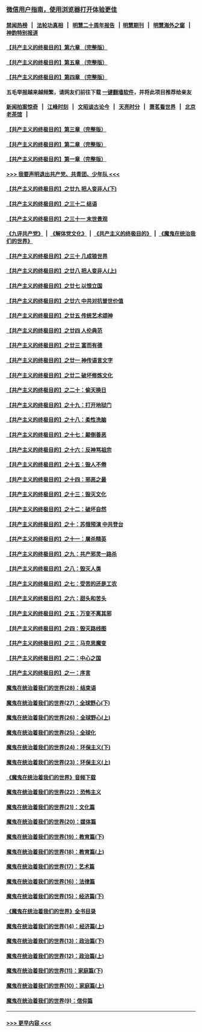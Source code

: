 ### [微信用户指南，使用浏览器打开体验更佳](https://github.com/gfw-breaker/banned-news1/blob/master/indexes/wechat-guide.md?t=0)
#### [禁闻热榜](热点新闻.md?t=0)  &nbsp;&nbsp;|&nbsp;&nbsp; [法轮功真相](https://github.com/gfw-breaker/truth/blob/master/README.md?t=0) &nbsp;&nbsp;|&nbsp;&nbsp; [明慧二十周年报告](https://github.com/gfw-breaker/mh-reports/blob/master/README.md?t=0) &nbsp;&nbsp;|&nbsp;&nbsp;[明慧期刊](https://github.com/gfw-breaker/mh-qikan) &nbsp;&nbsp;|&nbsp;&nbsp; [明慧海外之窗](https://github.com/gfw-breaker/mh-news/blob/master/README.md?t=0) &nbsp;&nbsp;|&nbsp;&nbsp; [神韵特别报道](https://github.com/gfw-breaker/mh-news/blob/master/shenyun.md?t=0)
#### [【共产主义的终极目的】第六章 （完整版）](../pages/nsc422/n11428913.md?t=02120355) 
#### [【共产主义的终极目的】第五章 （完整版）](../pages/nsc422/n11428912.md?t=02120355) 
#### [【共产主义的终极目的】第四章 （完整版）](../pages/nsc422/n11428907.md?t=02120355) 
#### 五毛举报越来越频繁，请网友们前往下载 [一键翻墙软件](https://github.com/gfw-breaker/ssr-accounts)，并将此项目推荐给亲友
#### [新闻拍案惊奇](https://github.com/gfw-breaker/banned-news1/blob/master/pages/link4.md) &nbsp;&nbsp;|&nbsp;&nbsp; [江峰时刻](https://github.com/gfw-breaker/banned-news1/blob/master/pages/link4.md) &nbsp;&nbsp;|&nbsp;&nbsp; [文昭谈古论今](https://github.com/gfw-breaker/banned-news1/blob/master/pages/link4.md) &nbsp;&nbsp;|&nbsp;&nbsp; [天亮时分](https://github.com/gfw-breaker/banned-news1/blob/master/pages/link4.md) &nbsp;&nbsp;|&nbsp;&nbsp; [萧茗看世界](https://github.com/gfw-breaker/banned-news1/blob/master/pages/link4.md) &nbsp;&nbsp;|&nbsp;&nbsp; [北京老茶馆](https://github.com/gfw-breaker/banned-news1/blob/master/pages/link4.md) &nbsp;&nbsp;|&nbsp;&nbsp; 
#### [【共产主义的终极目的】第三章（完整版）](../pages/nsc422/n11428848.md?t=02120355) 
#### [【共产主义的终极目的】第二章（完整版）](../pages/nsc422/n11428831.md?t=02120355) 
#### [【共产主义的终极目的】第一章（完整版）](../pages/nsc422/n11417651.md?t=02120355) 
#### [>>> 我要声明退出共产党、共青团、少年队 <<<](https://github.com/begood0513/goodnews/blob/master/quit/letter.md) 
#### [【共产主义的终极目的】之廿九 把人变非人(下)](../pages/nsc422/n11344140.md?t=02120355) 
#### [【共产主义的终极目的】之三十二 结语](../pages/nsc422/n11360535.md?t=02120355) 
#### [【共产主义的终极目的】之三十一 末世景观](../pages/nsc422/n11351129.md?t=02120355) 
#### [《九评共产党》](https://github.com/begood0513/9ping.md/blob/master/README.md) &nbsp;|&nbsp; [《解体党文化》](../../../../jtdwh.md/blob/master/README.md)  &nbsp;|&nbsp; [《共产主义的终极目的》](../../../../gczydzjmd.md/blob/master/README.md) &nbsp;|&nbsp; [《魔鬼在统治我们的世界》](../../../../mgztzwmdsj.md/blob/master/README.md) 
#### [【共产主义的终极目的】之三十 几成狼世界](../pages/nsc422/n11348280.md?t=02120355) 
#### [【共产主义的终极目的】之廿八 把人变非人(上)](../pages/nsc422/n11340492.md?t=02120355) 
#### [【共产主义的终极目的】之廿七 以恨立国](../pages/nsc422/n11336944.md?t=02120355) 
#### [【共产主义的终极目的】之廿六 中共对抗普世价值](../pages/nsc422/n11324785.md?t=02120355) 
#### [【共产主义的终极目的】之廿五 传统艺术颂神](../pages/nsc422/n11296396.md?t=02120355) 
#### [【共产主义的终极目的】之廿四 人伦典范](../pages/nsc422/n11296397.md?t=02120355) 
#### [【共产主义的终极目的】之廿三 富而有德](../pages/nsc422/n11283598.md?t=02120355) 
#### [【共产主义的终极目的】之廿一 神传语言文字](../pages/nsc422/n11263265.md?t=02120355) 
#### [【共产主义的终极目的】之廿二 破坏修炼文化](../pages/nsc422/n11245728.md?t=02120355) 
#### [【共产主义的终极目的】之二十：偷天换日](../pages/nsc422/n11238846.md?t=02120355) 
#### [【共产主义的终极目的】之十九：打开地狱门](../pages/nsc422/n11206376.md?t=02120355) 
#### [【共产主义的终极目的】之十八：柔性洗脑](../pages/nsc422/n11199994.md?t=02120355) 
#### [【共产主义的终极目的】之十七：颠倒善恶](../pages/nsc422/n11179782.md?t=02120355) 
#### [【共产主义的终极目的】之十六：反神骂祖宗](../pages/nsc422/n11166798.md?t=02120355) 
#### [【共产主义的终极目的】之十五：毁人不倦](../pages/nsc422/n11166792.md?t=02120355) 
#### [【共产主义的终极目的】之十四：邪恶之最](../pages/nsc422/n11150249.md?t=02120355) 
#### [【共产主义的终极目的】之十三：毁灭文化](../pages/nsc422/n11135227.md?t=02120355) 
#### [【共产主义的终极目的】之十二：破坏自然](../pages/nsc422/n11135214.md?t=02120355) 
#### [【共产主义的终极目的】之十：苏俄预演 中共登台](../pages/nsc422/n11118424.md?t=02120355) 
#### [【共产主义的终极目的】之十一：屠杀精英](../pages/nsc422/n11118442.md?t=02120355) 
#### [【共产主义的终极目的】之九：共产邪灵一路杀](../pages/nsc422/n11114139.md?t=02120355) 
#### [【共产主义的终极目的】之八：毁灭人类](../pages/nsc422/n11108503.md?t=02120355) 
#### [【共产主义的终极目的】之七：受苦的还是工农](../pages/nsc422/n11101809.md?t=02120355) 
#### [【共产主义的终极目的】之六：甜头和苦头](../pages/nsc422/n11096971.md?t=02120355) 
#### [【共产主义的终极目的】之五：万变不离其邪](../pages/nsc422/n11091285.md?t=02120355) 
#### [【共产主义的终极目的】之四：毁灭路线图](../pages/nsc422/n11086284.md?t=02120355) 
#### [【共产主义的终极目的】之三：马克思魔变](../pages/nsc422/n11061941.md?t=02120355) 
#### [【共产主义的终极目的】之二：中心之国](../pages/nsc422/n11047728.md?t=02120355) 
#### [【共产主义的终极目的】之一：序言](../pages/nsc422/n11086077.md?t=02120355) 
#### [魔鬼在统治着我们的世界(28)：结束语](../pages/nsc422/n10936246.md?t=02120355) 
#### [魔鬼在统治着我们的世界(27)：全球野心(下)](../pages/nsc422/n10928319.md?t=02120355) 
#### [魔鬼在统治着我们的世界(26)：全球野心(上)](../pages/nsc422/n10900318.md?t=02120355) 
#### [魔鬼在统治着我们的世界(25)：全球化](../pages/nsc422/n10788205.md?t=02120355) 
#### [魔鬼在统治着我们的世界(24)：环保主义(下)](../pages/nsc422/n10695307.md?t=02120355) 
#### [魔鬼在统治着我们的世界(23)：环保主义(上)](../pages/nsc422/n10688613.md?t=02120355) 
#### [《魔鬼在统治着我们的世界》音频下载](../pages/nsc422/n10635553.md?t=02120355) 
#### [魔鬼在统治着我们的世界(22)：恐怖主义](../pages/nsc422/n10614727.md?t=02120355) 
#### [魔鬼在统治着我们的世界(21)：文化篇](../pages/nsc422/n10597706.md?t=02120355) 
#### [魔鬼在统治着我们的世界(20)：媒体篇](../pages/nsc422/n10586579.md?t=02120355) 
#### [魔鬼在统治着我们的世界(19)：教育篇(下)](../pages/nsc422/n10564808.md?t=02120355) 
#### [魔鬼在统治着我们的世界(18)：教育篇(上)](../pages/nsc422/n10526970.md?t=02120355) 
#### [魔鬼在统治着我们的世界(17)：艺术篇](../pages/nsc422/n10499093.md?t=02120355) 
#### [魔鬼在统治着我们的世界(16)：法律篇](../pages/nsc422/n10485969.md?t=02120355) 
#### [魔鬼在统治着我们的世界(15)：经济篇(下)](../pages/nsc422/n10469975.md?t=02120355) 
#### [《魔鬼在统治着我们的世界》全书目录](../pages/nsc422/n10464261.md?t=02120355) 
#### [魔鬼在统治着我们的世界(14)：经济篇(上)](../pages/nsc422/n10457370.md?t=02120355) 
#### [魔鬼在统治着我们的世界(13)：政治篇(下)](../pages/nsc422/n10448270.md?t=02120355) 
#### [魔鬼在统治着我们的世界(12)：政治篇(上)](../pages/nsc422/n10444576.md?t=02120355) 
#### [魔鬼在统治着我们的世界(11)：家庭篇(下)](../pages/nsc422/n10440961.md?t=02120355) 
#### [魔鬼在统治着我们的世界(10)：家庭篇(上)](../pages/nsc422/n10435448.md?t=02120355) 
#### [魔鬼在统治着我们的世界(9)：信仰篇](../pages/nsc422/n10432159.md?t=02120355) 

----
#### [ >>> 更早内容 <<< ](../indexes/nsc422-earlier.md)
